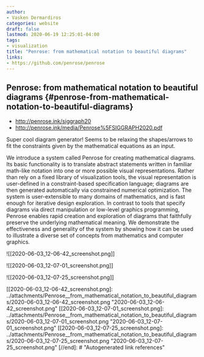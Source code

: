 ```yaml
---
author:
- Vasken Dermardiros
categories: website
draft: false
lastmod: 2020-06-19 12:25:01-04:00
tags:
- visualization
title: "Penrose: from mathematical notation to beautiful diagrams"
links:
- https://github.com/penrose/penrose
---
```



## Penrose: from mathematical notation to beautiful diagrams {#penrose-from-mathematical-notation-to-beautiful-diagrams}

- <http://penrose.ink/siggraph20>
- <http://penrose.ink/media/Penrose%5FSIGGRAPH2020.pdf>

Super cool diagram generator! Seems to be relaxing the shapes/arrows to fit the
constraints given by the mathematical equations as an input.

We introduce a system called Penrose for creating mathematical diagrams. Its
basic functionality is to translate abstract statements written in familiar
math-like notation into one or more possible visual representations. Rather than
rely on a fixed library of visualization tools, the visual representation is
user-defined in a constraint-based specification language; diagrams are then
generated automatically via constrained numerical optimization. The system is
user-extensible to many domains of mathematics, and is fast enough for iterative
design exploration. In contrast to tools that specify diagrams via direct
manipulation or low-level graphics programming, Penrose enables rapid creation
and exploration of diagrams that faithfully preserve the underlying mathematical
meaning. We demonstrate the effectiveness and generality of the system by
showing how it can be used to illustrate a diverse set of concepts from
mathematics and computer graphics.

![[2020-06-03_12-06-42_screenshot.png]]

![[2020-06-03_12-07-01_screenshot.png]]

![[2020-06-03_12-07-25_screenshot.png]]

[//begin]: # "Autogenerated link references for markdown compatibility"
[[2020-06-03_12-06-42_screenshot.png]: ../attachments/Penrose__from_mathematical_notation_to_beautiful_diagrams/2020-06-03_12-06-42_screenshot.png "2020-06-03_12-06-42_screenshot.png"
[[2020-06-03_12-07-01_screenshot.png]: ../attachments/Penrose__from_mathematical_notation_to_beautiful_diagrams/2020-06-03_12-07-01_screenshot.png "2020-06-03_12-07-01_screenshot.png"
[[2020-06-03_12-07-25_screenshot.png]: ../attachments/Penrose__from_mathematical_notation_to_beautiful_diagrams/2020-06-03_12-07-25_screenshot.png "2020-06-03_12-07-25_screenshot.png"
[//end]: # "Autogenerated link references"